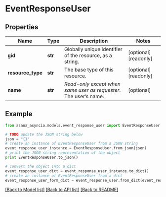 # EventResponseUser


## Properties

Name | Type | Description | Notes
------------ | ------------- | ------------- | -------------
**gid** | **str** | Globally unique identifier of the resource, as a string. | [optional] [readonly] 
**resource_type** | **str** | The base type of this resource. | [optional] [readonly] 
**name** | **str** | *Read-only except when same user as requester*. The user’s name. | [optional] 

## Example

```python
from asana_asyncio.models.event_response_user import EventResponseUser

# TODO update the JSON string below
json = "{}"
# create an instance of EventResponseUser from a JSON string
event_response_user_instance = EventResponseUser.from_json(json)
# print the JSON string representation of the object
print EventResponseUser.to_json()

# convert the object into a dict
event_response_user_dict = event_response_user_instance.to_dict()
# create an instance of EventResponseUser from a dict
event_response_user_form_dict = event_response_user.from_dict(event_response_user_dict)
```
[[Back to Model list]](../README.md#documentation-for-models) [[Back to API list]](../README.md#documentation-for-api-endpoints) [[Back to README]](../README.md)


